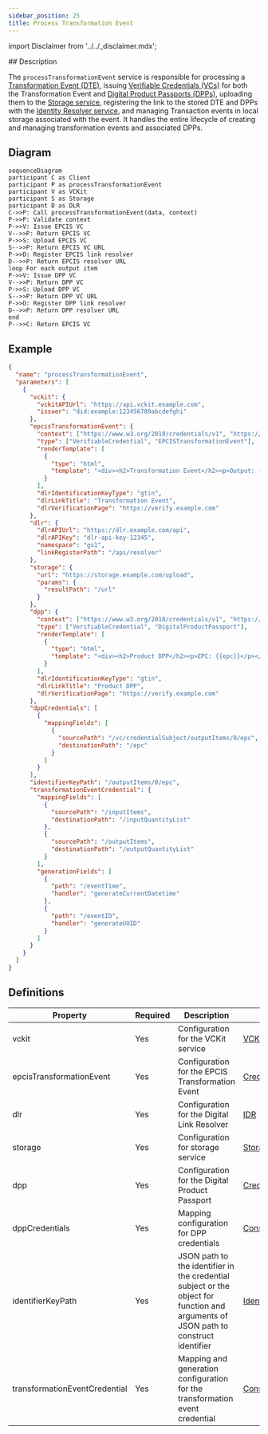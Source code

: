 ```yaml
---
sidebar_position: 25
title: Process Transformation Event
---
```


import Disclaimer from '../../\_disclaimer.mdx';

<Disclaimer />
<!-- TODO: Confirm the system does delete the transaction events from local storage. If so, update diagram. -->
## Description

The `processTransformationEvent` service is responsible for processing a [Transformation Event (DTE)](https://uncefact.github.io/spec-untp/docs/specification/DigitalTraceabilityEvents), issuing [Verifiable Credentials (VCs)](https://uncefact.github.io/spec-untp/docs/specification/VerifiableCredentials) for both the Transformation Event and [Digital Product Passports (DPPs)](https://uncefact.github.io/spec-untp/docs/specification/DigitalProductPassport), uploading them to the [Storage service](/docs/mock-apps/dependent-services/storage-service), registering the link to the stored DTE and DPPs with the [Identity Resolver service](/docs/mock-apps/dependent-services/identity-resolution-service), and managing Transaction events in local storage associated with the event. It handles the entire lifecycle of creating and managing transformation events and associated DPPs.

## Diagram

```mermaid
sequenceDiagram
participant C as Client
participant P as processTransformationEvent
participant V as VCKit
participant S as Storage
participant D as DLR
C->>P: Call processTransformationEvent(data, context)
P->>P: Validate context
P->>V: Issue EPCIS VC
V-->>P: Return EPCIS VC
P->>S: Upload EPCIS VC
S-->>P: Return EPCIS VC URL
P->>D: Register EPCIS link resolver
D-->>P: Return EPCIS resolver URL
loop For each output item
P->>V: Issue DPP VC
V-->>P: Return DPP VC
P->>S: Upload DPP VC
S-->>P: Return DPP VC URL
P->>D: Register DPP link resolver
D-->>P: Return DPP resolver URL
end
P-->>C: Return EPCIS VC
```

## Example

```json
{
  "name": "processTransformationEvent",
  "parameters": [
    {
      "vckit": {
        "vckitAPIUrl": "https://api.vckit.example.com",
        "issuer": "did:example:123456789abcdefghi"
      },
      "epcisTransformationEvent": {
        "context": ["https://www.w3.org/2018/credentials/v1", "https://gs1.org/voc/"],
        "type": ["VerifiableCredential", "EPCISTransformationEvent"],
        "renderTemplate": [
          {
            "type": "html",
            "template": "<div><h2>Transformation Event</h2><p>Output: {{outputItems.0.epc}}</p></div>"
          }
        ],
        "dlrIdentificationKeyType": "gtin",
        "dlrLinkTitle": "Transformation Event",
        "dlrVerificationPage": "https://verify.example.com"
      },
      "dlr": {
        "dlrAPIUrl": "https://dlr.example.com/api",
        "dlrAPIKey": "dlr-api-key-12345",
        "namespace": "gs1",
        "linkRegisterPath": "/api/resolver"
      },
      "storage": {
        "url": "https://storage.example.com/upload",
        "params": {
          "resultPath": "/url"
        }
      },
      "dpp": {
        "context": ["https://www.w3.org/2018/credentials/v1", "https://schema.org/"],
        "type": ["VerifiableCredential", "DigitalProductPassport"],
        "renderTemplate": [
          {
            "type": "html",
            "template": "<div><h2>Product DPP</h2><p>EPC: {{epc}}</p></div>"
          }
        ],
        "dlrIdentificationKeyType": "gtin",
        "dlrLinkTitle": "Product DPP",
        "dlrVerificationPage": "https://verify.example.com"
      },
      "dppCredentials": [
        {
          "mappingFields": [
            {
              "sourcePath": "/vc/credentialSubject/outputItems/0/epc",
              "destinationPath": "/epc"
            }
          ]
        }
      ],
      "identifierKeyPath": "/outputItems/0/epc",
      "transformationEventCredential": {
        "mappingFields": [
          {
            "sourcePath": "/inputItems",
            "destinationPath": "/inputQuantityList"
          },
          {
            "sourcePath": "/outputItems",
            "destinationPath": "/outputQuantityList"
          }
        ],
        "generationFields": [
          {
            "path": "/eventTime",
            "handler": "generateCurrentDatetime"
          },
          {
            "path": "/eventID",
            "handler": "generateUUID"
          }
        ]
      }
    }
  ]
}
```

## Definitions

| Property                      | Required | Description                                                                                                                         | Type                                                            |
| ----------------------------- | -------- | ----------------------------------------------------------------------------------------------------------------------------------- | --------------------------------------------------------------- |
| vckit                         | Yes      | Configuration for the VCKit service                                                                                                 | [VCKit](/docs/mock-apps/common/vckit)                           |
| epcisTransformationEvent      | Yes      | Configuration for the EPCIS Transformation Event                                                                                    | [Credential](/docs/mock-apps/common/credential)                 |
| dlr                           | Yes      | Configuration for the Digital Link Resolver                                                                                         | [IDR](/docs/mock-apps/common/idr)                               |
| storage                       | Yes      | Configuration for storage service                                                                                                   | [Storage](/docs/mock-apps/common/storage)                       |
| dpp                           | Yes      | Configuration for the Digital Product Passport                                                                                      | [Credential](/docs/mock-apps/common/credential)                 |
| dppCredentials                | Yes      | Mapping configuration for DPP credentials                                                                                           | [Construct Data](/docs/mock-apps/common/construct-data)[]       |
| identifierKeyPath             | Yes      | JSON path to the identifier in the credential subject or the object for function and arguments of JSON path to construct identifier | [IdentifierKeyPath](/docs/mock-apps/common/identifier-key-path) |
| transformationEventCredential | Yes      | Mapping and generation configuration for the transformation event credential                                                        | [Construct Data](/docs/mock-apps/common/construct-data)         |
